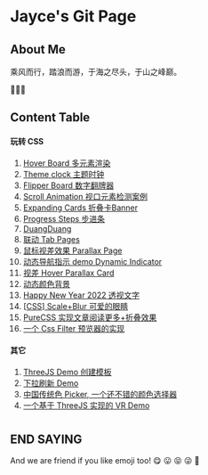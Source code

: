 # Jayce's Git Page

## About Me

乘风而行，踏浪而游，于海之尽头，于山之峰巅。

🥳🥳🥳

## Content Table

#### 玩转 CSS

1. [Hover Board 多元素渲染](https://jaycethanks.github.io/demos/hover-board)
2. [Theme clock 主题时钟](https://jaycethanks.github.io/demos/theme-clock)
3. [Flipper Board 数字翻牌器](https://jaycethanks.github.io/demos/fliper-board)
4. [Scroll Animation 视口元素检测案例](https://jaycethanks.github.io/demos/scroll-animation)
5. [Expanding Cards 折叠卡Banner](https://jaycethanks.github.io/demos/expanding-cards)
6. [Progress Steps 步进条](https://jaycethanks.github.io/demos/progress-steps) 
7. [DuangDuang](https://jaycethanks.github.io/demos/CssTrick/DuangDuang/)
8. [联动 Tab Pages](https://jaycethanks.github.io/demos/CssTrick/interactiveCarousel/)
9. [鼠标视差效果 Parallax Page](https://jaycethanks.github.io/demos/CssTrick/ParallaxPage)
10. [动态导航指示 demo Dynamic Indicator](https://jaycethanks.github.io/demos/DynamicNavgatorIndicator/)
11. [视差 Hover Parallax Card](https://jaycethanks.github.io/demos/CssTrick/ParallaxCard)
12. [动态颜色背景](https://jaycethanks.github.io/demos/CssTrick/DynamicBackgroundColor)
13. [Happy New Year 2022 透视文字](https://jaycethanks.github.io/demos/CssTrick/HappyNewYear2022)
14. [[CSS] Scale+Blur 可爱的眼睛](https://jaycethanks.github.io/demos/CssTrick/scale-blur/)
15. [PureCSS 实现文章阅读更多+折叠效果](https://jaycethanks.github.io/demos/CssTrick/purecss-continue-reading)
16. [一个 Css Filter 预览器的实现](https://jaycethanks.github.io/demos/CssTrick/filtercomparison)

#### 其它

1. [ThreeJS Demo 创建模板](https://jaycethanks.github.io/demos/ThreeJsDemoPlatform/)
2. [下拉刷新 Demo](https://jaycethanks.github.io/demos/DragPullRefresh)
3. [中国传统色 Picker, 一个还不错的颜色选择器](https://jaycethanks.github.io/demos/ChinaTradColorPick/)
4. [一个基于 ThreeJS 实现的 VR Demo](https://jaycethanks.github.io/demos/ThreejsPipesMapping/)

#

#

#

#

## END SAYING

And we are friend if you like emoji too! 😋 😛 😝 😜 🤪

